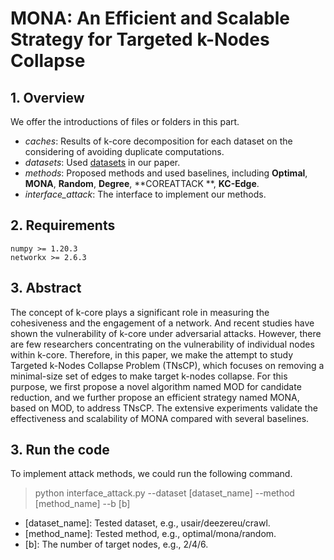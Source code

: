 # MONA: An Efficient and Scalable Strategy for Targeted k-Nodes Collapse

## 1. Overview

We offer the introductions of files or folders in this part.

- _caches_: Results of k-core decomposition for each dataset on the considering of avoiding duplicate computations.
- _datasets_: Used [datasets](https://drive.google.com/file/d/1wm37pjW418kZTL_E-2ecG_3StcFxCUZB/view?usp=drive_link) in
  our paper.
- _methods_: Proposed methods and used baselines, including **Optimal**, **MONA**, **Random**, **Degree**, **COREATTACK
  **, **KC-Edge**.
- _interface_attack_: The interface to implement our methods.

## 2. Requirements

    numpy >= 1.20.3
    networkx >= 2.6.3

## 3. Abstract

The concept of k-core plays a significant role in measuring the cohesiveness and the engagement of a network. And
recent studies have shown the vulnerability of k-core under adversarial attacks. However, there are few researchers
concentrating on the vulnerability of individual nodes within k-core. Therefore, in this paper, we make the attempt to
study Targeted k-Nodes Collapse Problem (TNsCP), which focuses on removing a minimal-size set of edges to make target
k-nodes collapse. For this purpose, we first propose a novel algorithm named MOD for candidate reduction, and we further
propose an efficient strategy named MONA, based on MOD, to address TNsCP. The extensive experiments validate the
effectiveness and scalability of MONA compared with several baselines.

## 3. Run the code

To implement attack methods, we could run the following command.

> python interface_attack.py --dataset [dataset_name] --method [method_name] --b [b]

- [dataset_name]: Tested dataset, e.g., usair/deezereu/crawl.
- [method_name]: Tested method, e.g., optimal/mona/random.
- [b]: The number of target nodes, e.g., 2/4/6.